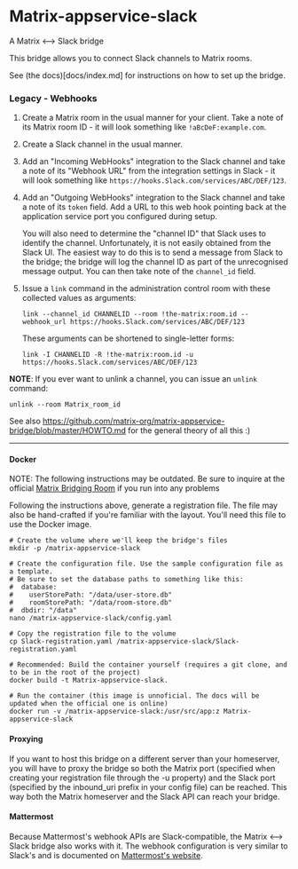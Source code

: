 # Matrix-appservice-slack
A Matrix &lt;--&gt; Slack bridge

This bridge allows you to connect Slack channels to Matrix rooms.


See (the docs)[docs/index.md] for instructions on how to set up the bridge.

### Legacy - Webhooks

1. Create a Matrix room in the usual manner for your client. Take a note of its
   Matrix room ID - it will look something like `!aBcDeF:example.com`.

1. Create a Slack channel in the usual manner.

1. Add an "Incoming WebHooks" integration to the Slack channel and take a note
   of its "Webhook URL" from the integration settings in Slack - it will look
   something like `https://hooks.Slack.com/services/ABC/DEF/123`.

1. Add an "Outgoing WebHooks" integration to the Slack channel and take a note
   of its `token` field. Add a URL to this web hook pointing back at the
   application service port you configured during setup.

   You will also need to determine the "channel ID" that Slack uses to identify
   the channel. Unfortunately, it is not easily obtained from the Slack UI. The
   easiest way to do this is to send a message from Slack to the bridge; the
   bridge will log the channel ID as part of the unrecognised message output.
   You can then take note of the `channel_id` field.

1. Issue a ``link`` command in the administration control room with these
   collected values as arguments:

   ```
   link --channel_id CHANNELID --room !the-matrix:room.id --webhook_url https://hooks.Slack.com/services/ABC/DEF/123
   ```

   These arguments can be shortened to single-letter forms:

   ```
   link -I CHANNELID -R !the-matrix:room.id -u https://hooks.Slack.com/services/ABC/DEF/123
   ```

**NOTE**: If you ever want to unlink a channel, you can issue an ``unlink`` command:
```
unlink --room Matrix_room_id
```

See also https://github.com/matrix-org/matrix-appservice-bridge/blob/master/HOWTO.md for the general theory of all this :)

------------

#### Docker

NOTE: The following instructions may be outdated. Be sure to inquire at the official
[Matrix Bridging Room](https://matrix.to/#/#bridges:matrix.org) if you run into any problems

Following the instructions above, generate a registration file. The file may also be hand-crafted if you're familiar with the layout. You'll need this file to use the Docker image.

```
# Create the volume where we'll keep the bridge's files
mkdir -p /matrix-appservice-slack

# Create the configuration file. Use the sample configuration file as a template.
# Be sure to set the database paths to something like this:
#  database:
#    userStorePath: "/data/user-store.db"
#    roomStorePath: "/data/room-store.db"
#  dbdir: "/data"
nano /matrix-appservice-slack/config.yaml

# Copy the registration file to the volume
cp Slack-registration.yaml /matrix-appservice-slack/Slack-registration.yaml

# Recommended: Build the container yourself (requires a git clone, and to be in the root of the project)
docker build -t Matrix-appservice-slack.

# Run the container (this image is unnoficial. The docs will be updated when the official one is online)
docker run -v /matrix-appservice-slack:/usr/src/app:z Matrix-appservice-slack
```

#### Proxying

If you want to host this bridge on a different server than your homeserver, you will have
to proxy the bridge so both the Matrix port (specified when creating your registration file
through the -u property) and the Slack port (specified by the inbound_uri prefix in your
config file) can be reached. This way both the Matrix homeserver and the Slack API can reach
your bridge.

#### Mattermost

Because Mattermost's webhook APIs are Slack-compatible, the Matrix &lt;--> Slack bridge
also works with it. The webhook configuration is very similar to Slack's and is
documented on [Mattermost's website](https://www.mattermost.org/webhooks/).
